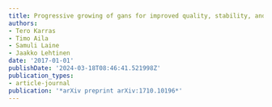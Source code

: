 ```yaml
---
title: Progressive growing of gans for improved quality, stability, and variation
authors:
- Tero Karras
- Timo Aila
- Samuli Laine
- Jaakko Lehtinen
date: '2017-01-01'
publishDate: '2024-03-18T08:46:41.521998Z'
publication_types:
- article-journal
publication: '*arXiv preprint arXiv:1710.10196*'
---
```


